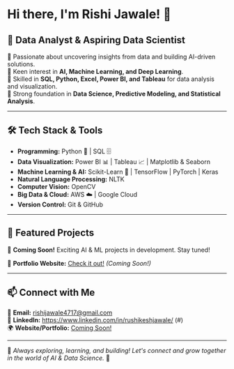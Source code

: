 # Hi there, I'm Rishi Jawale! 👋

## 🚀 Data Analyst & Aspiring Data Scientist

🔹 Passionate about uncovering insights from data and building AI-driven solutions.  
🔹 Keen interest in **AI, Machine Learning, and Deep Learning**.  
🔹 Skilled in **SQL, Python, Excel, Power BI, and Tableau** for data analysis and visualization.  
🔹 Strong foundation in **Data Science, Predictive Modeling, and Statistical Analysis**.  

---

## 🛠️ Tech Stack & Tools

- **Programming:** Python 🐍 | SQL 🗄️  
- **Data Visualization:** Power BI 📊 | Tableau 📈 | Matplotlib & Seaborn  
- **Machine Learning & AI:** Scikit-Learn 🤖 | TensorFlow | PyTorch | Keras  
- **Natural Language Processing:** NLTK  
- **Computer Vision:** OpenCV  
- **Big Data & Cloud:** AWS ☁️ | Google Cloud  
- **Version Control:** Git & GitHub  

---

## 📌 Featured Projects

🚀 **Coming Soon!** Exciting AI & ML projects in development. Stay tuned!  

🔗 **Portfolio Website:** [Check it out!](#) *(Coming Soon!)*

---

## 📫 Connect with Me

📧 **Email:** rishijawale4717@gmail.com  
💼 **LinkedIn:** https://www.linkedin.com/in/rushikeshjawale/ (#)  
🌍 **Website/Portfolio:** [Coming Soon!](#)

---

📌 *Always exploring, learning, and building! Let's connect and grow together in the world of AI & Data Science.* 🚀
